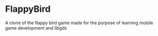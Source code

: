 # FlappyBird
A clone of the flappy bird game made for the purpose of learning mobile game development and libgdx
